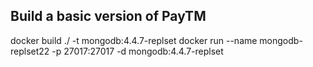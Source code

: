 
## Build a basic version of PayTM

docker build ./ -t mongodb:4.4.7-replset
docker run --name mongodb-replset22 -p 27017:27017 -d mongodb:4.4.7-replset
